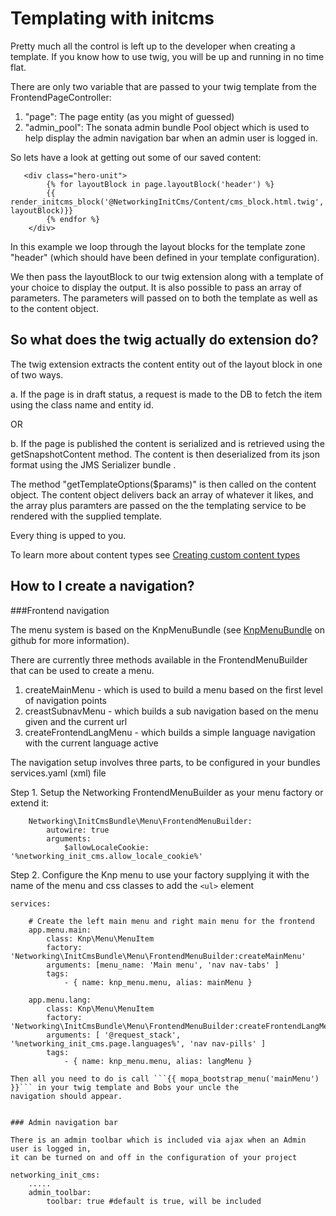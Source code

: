 Templating with initcms
=======================

Pretty much all the control is left up to the developer when creating a template. If you know how to use twig, you will
be up and running in no time flat.

There are only two variable that are passed to your twig template from the FrontendPageController:

1. "page": The page entity (as you might of guessed)
2. "admin_pool": The sonata admin bundle Pool object which is used to help display the admin navigation bar when
    an admin user is logged in.


So lets have a look at getting out some of our saved content:

```
   <div class="hero-unit">
        {% for layoutBlock in page.layoutBlock('header') %}
		{{ render_initcms_block('@NetworkingInitCms/Content/cms_block.html.twig', layoutBlock)}}
		{% endfor %}
    </div>
```

In this example we loop through the layout blocks for the template zone "header" (which should have been defined in your
template configuration).

We then pass the layoutBlock to our twig extension along with a template of your choice to display the output. It is also
possible to pass an array of parameters. The parameters will passed on to both the template as well as to the content
object.

So what does the twig actually do extension do?
-----------------------------------------------

The twig extension extracts the content entity out of the layout block in one of two ways.

 a. If the page is in draft status, a request is made to the DB to fetch the item using the class name and entity id.

 OR

 b. If the page is published the content is serialized and is retrieved using the getSnapshotContent method. The content is
    then deserialized from its json format using the JMS Serializer bundle .

The method "getTemplateOptions($params)" is then called on the content object. The content object delivers back an array
of whatever it likes, and the array plus paramters are passed on the the templating service to be rendered with the
supplied template.

Every thing is upped to you.

To learn more about content types see [Creating custom content types](content_types.md)

How to I create a navigation?
-----------------------------

###Frontend navigation

The menu system is based on the KnpMenuBundle (see [KnpMenuBundle](https://github.com/KnpLabs/KnpMenuBundle)  on github for more information).

There are currently three methods available in the FrontendMenuBuilder that can be used to create a menu.

1. createMainMenu - which is used to build a menu based on the first level of navigation points
2. creastSubnavMenu - which builds a sub navigation based on the menu given and the current url
3. createFrontendLangMenu - which builds a simple language navigation with the current language active

The navigation setup involves three parts, to be configured in your bundles services.yaml (xml) file

Step 1. Setup the Networking FrontendMenuBuilder as your menu factory or extend it:

```
    Networking\InitCmsBundle\Menu\FrontendMenuBuilder:
        autowire: true
        arguments:
            $allowLocaleCookie: '%networking_init_cms.allow_locale_cookie%'
```

Step 2. Configure the Knp menu to use your factory supplying it with the name of the menu and css classes to add the ```<ul>``` element

```
services:

    # Create the left main menu and right main menu for the frontend
    app.menu.main:
        class: Knp\Menu\MenuItem
        factory: 'Networking\InitCmsBundle\Menu\FrontendMenuBuilder:createMainMenu'
        arguments: [menu_name: 'Main menu', 'nav nav-tabs' ]
        tags:
            - { name: knp_menu.menu, alias: mainMenu }

    app.menu.lang:
        class: Knp\Menu\MenuItem
        factory: 'Networking\InitCmsBundle\Menu\FrontendMenuBuilder:createFrontendLangMenu'
        arguments: [ '@request_stack', '%networking_init_cms.page.languages%', 'nav nav-pills' ]
        tags:
            - { name: knp_menu.menu, alias: langMenu }
```

```
Then all you need to do is call ```{{ mopa_bootstrap_menu('mainMenu') }}``` in your twig template and Bobs your uncle the
navigation should appear.


### Admin navigation bar

There is an admin toolbar which is included via ajax when an Admin user is logged in,
it can be turned on and off in the configuration of your project

```
    networking_init_cms:
        .....
        admin_toolbar:
            toolbar: true #default is true, will be included
```


